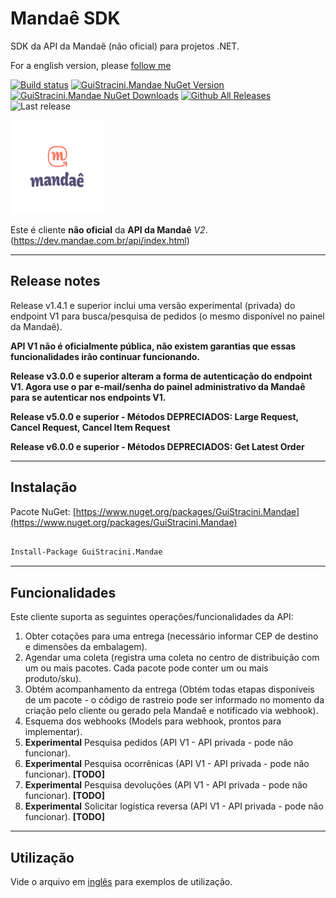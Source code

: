 # Mandaê SDK

SDK da API da Mandaê (não oficial) para projetos .NET.

For a english version, please [follow me](/README.md)

[![Build status](https://ci.appveyor.com/api/projects/status/2et11cwujyfnsruj?svg=true)](https://ci.appveyor.com/project/guibranco/guistracini-mandae)
[![GuiStracini.Mandae NuGet Version](https://img.shields.io/nuget/v/GuiStracini.Mandae.svg?style=flat)](https://www.nuget.org/packages/GuiStracini.Mandae/)
[![GuiStracini.Mandae NuGet Downloads](https://img.shields.io/nuget/dt/GuiStracini.Mandae.svg?style=flat)](https://www.nuget.org/packages/GuiStracini.Mandae/)
[![Github All Releases](https://img.shields.io/github/downloads/guibranco/GuiStracini.Mandae/total.svg?style=flat)](https://github.com/guibranco/GuiStracini.Mandae)
![Last release](https://img.shields.io/github/release-date/guibranco/guistracini.mandae.svg?style=flat)

<img src="https://raw.githubusercontent.com/guibranco/GuiStracini.Mandae/master/Mandae.png" alt="GuiStracini.Mandae" width="150" height="150" />

Este é cliente **não oficial** da **API da Mandaê** *V2*. (https://dev.mandae.com.br/api/index.html)

---

## Release notes

Release v1.4.1 e superior inclui uma versão experimental (privada) do endpoint V1 para busca/pesquisa de pedidos (o mesmo disponível no painel da Mandaê).

**API V1 não é oficialmente pública, não existem garantias que essas funcionalidades irão continuar funcionando.**

**Release v3.0.0 e superior alteram a forma de autenticação do endpoint V1. Agora use o par e-mail/senha do painel administrativo da Mandaê para se autenticar nos endpoints V1.**

**Release v5.0.0 e superior - Métodos DEPRECIADOS: Large Request, Cancel Request, Cancel Item Request**

**Release v6.0.0 e superior - Métodos DEPRECIADOS: Get Latest Order**

----------

## Instalação

Pacote NuGet: [https://www.nuget.org/packages/GuiStracini.Mandae](https://www.nuget.org/packages/GuiStracini.Mandae)

```ps

Install-Package GuiStracini.Mandae

```

---

## Funcionalidades

Este cliente suporta as seguintes operações/funcionalidades da API:
 1. Obter cotações para uma entrega (necessário informar CEP de destino e dimensões da embalagem).
 2. Agendar uma coleta (registra uma coleta no centro de distribuição com um ou mais pacotes. Cada pacote pode conter um ou mais produto/sku).
 3. Obtém acompanhamento da entrega (Obtém todas etapas disponíveis de um pacote - o código de rastreio pode ser informado no momento da criação pelo cliente ou gerado pela Mandaê e notificado via webhook).
 4. Esquema dos webhooks (Models para webhook, prontos para implementar).
 5. **Experimental** Pesquisa pedidos (API V1 - API privada - pode não funcionar).
 6. **Experimental** Pesquisa ocorrênicas (API V1 - API privada - pode não funcionar). **[TODO]**
 7. **Experimental** Pesquisa devoluções (API V1 - API privada - pode não funcionar). **[TODO]**
 8. **Experimental** Solicitar logística reversa (API V1 - API privada - pode não funcionar). **[TODO]**

---

## Utilização

Vide o arquivo em [inglês](/README.MD) para exemplos de utilização.
